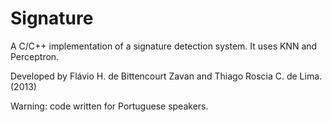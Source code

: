 Signature
=========

A C/C++ implementation of a signature detection system. It uses KNN and Perceptron.

Developed by Flávio H. de Bittencourt Zavan and Thiago Roscia C. de Lima. (2013)

Warning: code written for Portuguese speakers.

